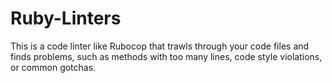 # Ruby-Linters
This is a code linter like Rubocop that trawls through your code files and finds problems, such as methods with too many lines, code style violations, or common gotchas.
